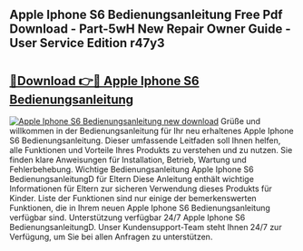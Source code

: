 ## Apple Iphone S6 Bedienungsanleitung Free Pdf Download - Part-5wH New Repair Owner Guide - User Service Edition r47y3

# <h2><a href="http://df68du.blite.top/?on=Apple+Iphone+S6+Bedienungsanleitung">🔗Download 👉🔴 Apple Iphone S6 Bedienungsanleitung</a></h2>

[![Apple Iphone S6 Bedienungsanleitung new download](https://i.imgur.com/lujVjoI.png)](http://df68du.blite.top/?on=Apple+Iphone+S6+Bedienungsanleitung)
Grüße und willkommen in der Bedienungsanleitung für Ihr neu erhaltenes Apple Iphone S6 Bedienungsanleitung. Dieser umfassende Leitfaden soll Ihnen helfen, alle Funktionen und Vorteile Ihres Produkts zu verstehen und zu nutzen. Sie finden klare Anweisungen für Installation, Betrieb, Wartung und Fehlerbehebung. Wichtige Bedienungsanleitung Apple Iphone S6 BedienungsanleitungD für Eltern Diese Anleitung enthält wichtige Informationen für Eltern zur sicheren Verwendung dieses Produkts für Kinder. Liste der Funktionen sind nur einige der bemerkenswerten Funktionen, die in Ihrem neuen Apple Iphone S6 Bedienungsanleitung verfügbar sind. Unterstützung verfügbar 24/7 Apple Iphone S6 BedienungsanleitungD. Unser Kundensupport-Team steht Ihnen 24/7 zur Verfügung, um Sie bei allen Anfragen zu unterstützen.
